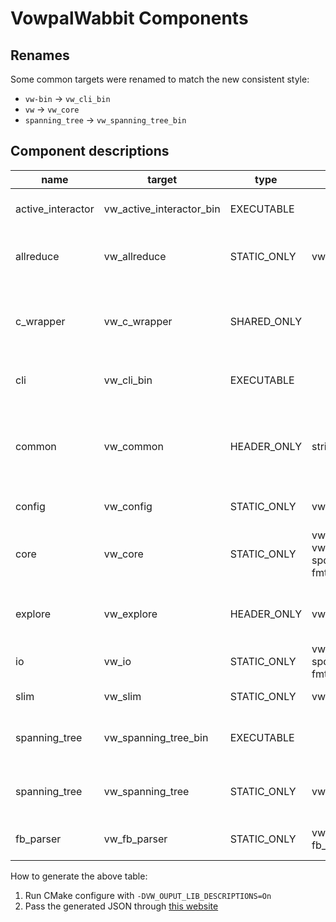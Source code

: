 # VowpalWabbit Components

## Renames
Some common targets were renamed to match the new consistent style:

- `vw-bin` -> `vw_cli_bin`
- `vw` -> `vw_core`
- `spanning_tree` -> `vw_spanning_tree_bin`

## Component descriptions

| name              | target                   | type        | public_deps                                                                     | private_deps                                                                        | exceptions                                 | description                                                                                                      |
| ----------------- | ------------------------ | ----------- | ------------------------------------------------------------------------------- | ----------------------------------------------------------------------------------- | ------------------------------------------ | ---------------------------------------------------------------------------------------------------------------- |
| active_interactor | vw_active_interactor_bin | EXECUTABLE  |                                                                                 |                                                                                     | N/A                                        | Tool for interacting with active mode reductions                                                                 |
| allreduce         | vw_allreduce             | STATIC_ONLY | vw_common, vw_io                                                                 |                                                                                     | Yes                                        | Supporting library for thread or socket based distributed learning                                               |
| c_wrapper         | vw_c_wrapper             | SHARED_ONLY |                                                                                 | vw_core                                                                             | Yes, exceptions are thrown across boundary | Old C API. Cannot convey errors in current interface. Can be disabled using option `VW_BUILD_VW_C_WRAPPER`       |
| cli               | vw_cli_bin               | EXECUTABLE  |                                                                                 | vw_core                                                                             | N/A                                        | Primary VW command line interface. The `vw` executable.                                                          |
| common            | vw_common                | HEADER_ONLY | string_view_lite                                                                |                                                                                     | Yes, also supports `VW_NOEXCEPT`           | Common utilities that are shared by every project. The only dependencies permitted are polyfill/vocabulary types |
| config            | vw_config                | STATIC_ONLY | vw_common                                                                       | fmt::fmt                                                                            | Yes                                        | Option parsing, and command line utilities                                                                       |
| core              | vw_core                  | STATIC_ONLY | vw_common, vw_explore, vw_allreduce, vw_config, spdlog::spdlog_header_only, fmt::fmt | Threads::Threads, vw_io, Boost::math, RapidJSON | Yes                                        | This contains all remaining VW code, all reduction implementations, driver, option handling                      |
| explore           | vw_explore               | HEADER_ONLY | vw_common                                                                       |                                                                                     | No                                         | Utilities for sampling and generating exploration distributions                                                  |
| io                | vw_io                    | STATIC_ONLY | vw_common, spdlog::spdlog_header_only, fmt::fmt                                   | ZLIB::ZLIB                                                                          | Yes                                        | Utilities for input and output                                                                                   |
| slim              | vw_slim                  | STATIC_ONLY | vw_common, vw_explore                                                            |                                                                                     | No                                         | Minimal inference only runtime                                                                                   |
| spanning_tree     | vw_spanning_tree_bin     | EXECUTABLE  |                                                                                 | vw_spanning_tree, vw_common, vw_config                                                | N/A                                        | Command line tool for connecting instances of vw for distributed learning                                        |
| spanning_tree     | vw_spanning_tree         | STATIC_ONLY | vw_common                                                                       | Threads::Threads                                                                    | Yes                                        | Supporting code for connecting instances of VW for distributed learning                                          |
| fb_parser         | vw_fb_parser             | STATIC_ONLY | vw_core, fb_generate_headers                                  |                                                                                     | Yes                                        | Parser implementation that reads flatbuffer examples                                                             |


How to generate the above table:
1. Run CMake configure with `-DVW_OUPUT_LIB_DESCRIPTIONS=On`
2. Pass the generated JSON through [this website](https://kdelmonte.github.io/json-to-markdown-table/)

